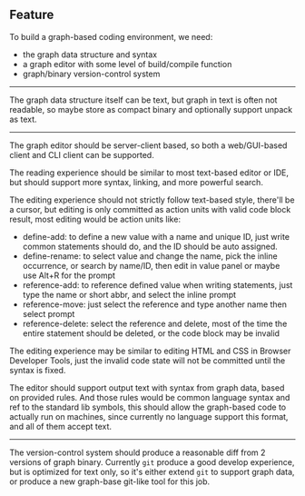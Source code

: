 ## Feature

To build a graph-based coding environment, we need:
- the graph data structure and syntax
- a graph editor with some level of build/compile function
- graph/binary version-control system


--- --- ---

The graph data structure itself can be text,
  but graph in text is often not readable,
  so maybe store as compact binary and optionally support unpack as text.


--- --- ---

The graph editor should be server-client based,
  so both a web/GUI-based client and CLI client can be supported.

The reading experience should be similar to most text-based editor or IDE,
  but should support more syntax, linking, and more powerful search.

The editing experience should not strictly follow text-based style,
  there'll be a cursor, but editing is only committed as action units with valid code block result,
  most editing would be action units like:
- define-add: to define a new value with a name and unique ID,
    just write common statements should do, and the ID should be auto assigned.
- define-rename: to select value and change the name,
    pick the inline occurrence, or search by name/ID,
    then edit in value panel or maybe use Alt+R for the prompt
- reference-add: to reference defined value when writing statements,
    just type the name or short abbr, and select the inline prompt
- reference-move: just select the reference and type another name then select prompt
- reference-delete: select the reference and delete,
    most of the time the entire statement should be deleted,
    or the code block may be invalid

The editing experience may be similar to editing HTML and CSS in Browser Developer Tools,
  just the invalid code state will not be committed until the syntax is fixed.

The editor should support output text with syntax from graph data,
  based on provided rules.
And those rules would be common language syntax and ref to the standard lib symbols,
  this should allow the graph-based code to actually run on machines,
  since currently no language support this format, and all of them accept text.


--- --- ---

The version-control system should produce a reasonable diff from 2 versions of graph binary.
Currently `git` produce a good develop experience, but is optimized for text only,
  so it's either extend `git` to support graph data,
  or produce a new graph-base git-like tool for this job.
